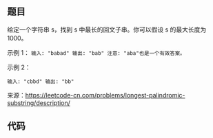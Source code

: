## 题目
给定一个字符串 s，找到 s 中最长的回文子串。你可以假设 s 的最大长度为1000。

示例 1：
`
输入: "babad"
输出: "bab"
注意: "aba"也是一个有效答案。
`

示例 2：

`
输入: "cbbd"
输出: "bb"
`

来源：https://leetcode-cn.com/problems/longest-palindromic-substring/description/

## 代码

~~~go

~~~

